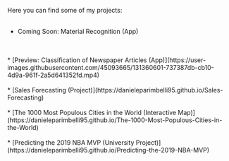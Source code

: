 Here you can find some of my projects:
<br/>
<br/>
* Coming Soon: Material Recognition (App)
<br/>
<br/>
* [Preview: Classification of Newspaper Articles (App)](https://user-images.githubusercontent.com/45093665/131360601-737387db-cb10-4d9a-961f-2a5d641352fd.mp4)
<br/>
<br/>
* [Sales Forecasting (Project)](https://danieleparimbelli95.github.io/Sales-Forecasting)
<br/>
<br/>
* [The 1000 Most Populous Cities in the World (Interactive Map)](https://danieleparimbelli95.github.io/The-1000-Most-Populous-Cities-in-the-World)
<br/>
<br/>
* [Predicting the 2019 NBA MVP (University Project)](https://danieleparimbelli95.github.io/Predicting-the-2019-NBA-MVP)


